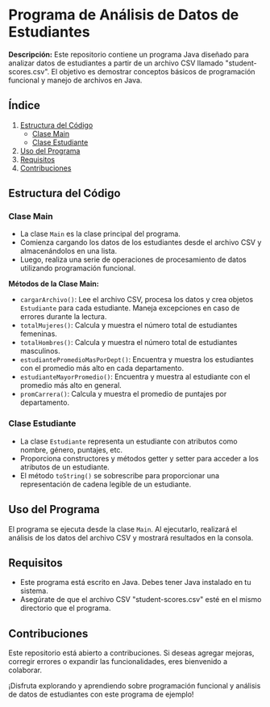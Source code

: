 # Programa de Análisis de Datos de Estudiantes

**Descripción:**
Este repositorio contiene un programa Java diseñado para analizar datos de estudiantes a partir de un archivo CSV llamado "student-scores.csv". El objetivo es demostrar conceptos básicos de programación funcional y manejo de archivos en Java.

## Índice
1. [Estructura del Código](#estructura-del-código)
    - [Clase Main](#clase-main)
    - [Clase Estudiante](#clase-estudiante)
2. [Uso del Programa](#uso-del-programa)
3. [Requisitos](#requisitos)
4. [Contribuciones](#contribuciones)

## Estructura del Código

### Clase Main
- La clase `Main` es la clase principal del programa.
- Comienza cargando los datos de los estudiantes desde el archivo CSV y almacenándolos en una lista.
- Luego, realiza una serie de operaciones de procesamiento de datos utilizando programación funcional.

**Métodos de la Clase Main:**
- `cargarArchivo()`: Lee el archivo CSV, procesa los datos y crea objetos `Estudiante` para cada estudiante. Maneja excepciones en caso de errores durante la lectura.
- `totalMujeres()`: Calcula y muestra el número total de estudiantes femeninas.
- `totalHombres()`: Calcula y muestra el número total de estudiantes masculinos.
- `estudiantePromedioMasPorDept()`: Encuentra y muestra los estudiantes con el promedio más alto en cada departamento.
- `estudianteMayorPromedio()`: Encuentra y muestra al estudiante con el promedio más alto en general.
- `promCarrera()`: Calcula y muestra el promedio de puntajes por departamento.

### Clase Estudiante
- La clase `Estudiante` representa un estudiante con atributos como nombre, género, puntajes, etc.
- Proporciona constructores y métodos getter y setter para acceder a los atributos de un estudiante.
- El método `toString()` se sobrescribe para proporcionar una representación de cadena legible de un estudiante.

## Uso del Programa
El programa se ejecuta desde la clase `Main`. Al ejecutarlo, realizará el análisis de los datos del archivo CSV y mostrará resultados en la consola.

## Requisitos
- Este programa está escrito en Java. Debes tener Java instalado en tu sistema.
- Asegúrate de que el archivo CSV "student-scores.csv" esté en el mismo directorio que el programa.

## Contribuciones
Este repositorio está abierto a contribuciones. Si deseas agregar mejoras, corregir errores o expandir las funcionalidades, eres bienvenido a colaborar.

¡Disfruta explorando y aprendiendo sobre programación funcional y análisis de datos de estudiantes con este programa de ejemplo!
